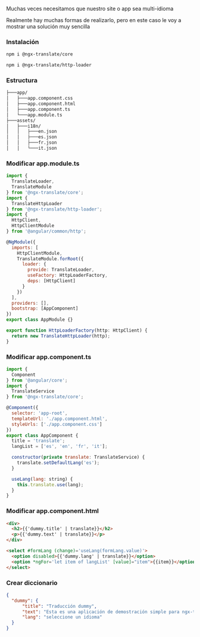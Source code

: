 Muchas veces necesitamos que nuestro site o app sea multi-idioma

Realmente hay muchas formas de realizarlo, pero en este caso le voy a mostrar una solución muy sencilla

### Instalación
```bash
npm i @ngx-translate/core

npm i @ngx-translate/http-loader
```

### Estructura
```bash
├───app/
│   ├───app.component.css
│   ├───app.component.html
│   ├───app.component.ts
│   └───app.module.ts
├───assets/
│   ├───i18n/
│   │   ├───en.json
│   │   ├───es.json
│   │   ├───fr.json
│   │   └───it.json
```

### Modificar app.module.ts
```javascript
import {
  TranslateLoader,
  TranslateModule
} from '@ngx-translate/core';
import {
  TranslateHttpLoader
} from '@ngx-translate/http-loader';
import {
  HttpClient,
  HttpClientModule
} from '@angular/common/http';

@NgModule({
  imports: [
    HttpClientModule,
    TranslateModule.forRoot({
      loader: {
        provide: TranslateLoader,
        useFactory: HttpLoaderFactory,
        deps: [HttpClient]
      }
    })
  ],
  providers: [],
  bootstrap: [AppComponent]
})
export class AppModule {}

export function HttpLoaderFactory(http: HttpClient) {
  return new TranslateHttpLoader(http);
}
```

### Modificar app.component.ts
```javascript
import {
  Component
} from '@angular/core';
import {
  TranslateService
} from '@ngx-translate/core';

@Component({
  selector: 'app-root',
  templateUrl: './app.component.html',
  styleUrls: ['./app.component.css']
})
export class AppComponent {
  title = 'translate';
  langList = ['es', 'en', 'fr', 'it'];

  constructor(private translate: TranslateService) {
    translate.setDefaultLang('es');
  }

  useLang(lang: string) {
    this.translate.use(lang);
  }
}
```

### Modificar app.component.html
```html
<div>
  <h2>{{'dummy.title' | translate}}</h2>
  <p>{{'dummy.text' | translate}}</p>
</div>

<select #formLang (change)='useLang(formLang.value)'>
  <option disabled>{{'dummy.lang' | translate}}</option>
  <option *ngFor='let item of langList' [value]="item">{{item}}</option>
</select>
```

### Crear diccionario
```json
{
  "dummy": {
      "title": "Traducción dummy",
      "text": "Esta es una aplicación de demostración simple para ngx-translate",
      "lang": "seleccione un idioma"
  }
}
```
